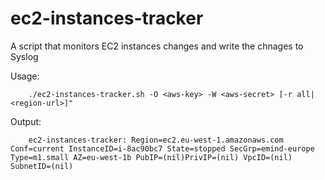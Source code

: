 ec2-instances-tracker
=====================

A script that monitors EC2 instances changes and write the chnages to Syslog

Usage:

        ./ec2-instances-tracker.sh -O <aws-key> -W <aws-secret> [-r all|<region-url>]"

Output:

        ec2-instances-tracker: Region=ec2.eu-west-1.amazonaws.com Conf=current InstanceID=i-8ac90bc7 State=stopped SecGrp=emind-europe Type=m1.small AZ=eu-west-1b PubIP=(nil)PrivIP=(nil) VpcID=(nil) SubnetID=(nil)
